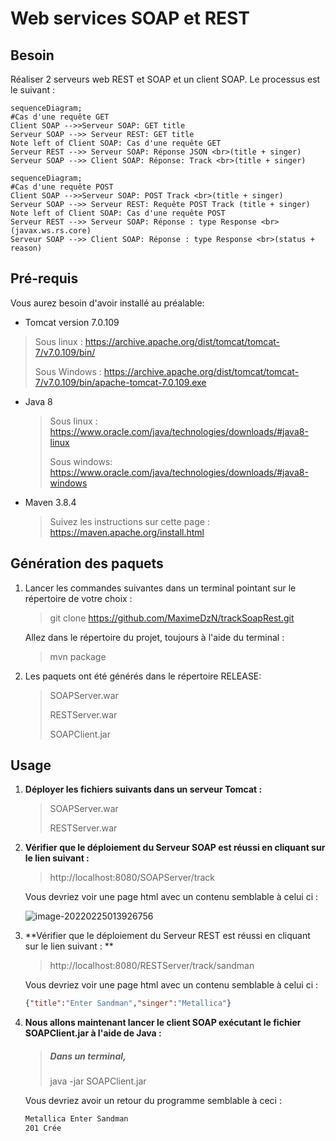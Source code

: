 # Web services  SOAP et REST



## Besoin 

Réaliser 2 serveurs web REST et SOAP et un client SOAP.
Le processus est le suivant : 

```mermaid
sequenceDiagram;
#Cas d'une requête GET
Client SOAP -->>Serveur SOAP: GET title
Serveur SOAP -->> Serveur REST: GET title
Note left of Client SOAP: Cas d'une requête GET 
Serveur REST -->> Serveur SOAP: Réponse JSON <br>(title + singer)
Serveur SOAP -->> Client SOAP: Réponse: Track <br>(title + singer)
```





```mermaid
sequenceDiagram;
#Cas d'une requête POST
Client SOAP -->>Serveur SOAP: POST Track <br>(title + singer)
Serveur SOAP -->> Serveur REST: Requête POST Track (title + singer) 
Note left of Client SOAP: Cas d'une requête POST 
Serveur REST -->> Serveur SOAP: Réponse : type Response <br>(javax.ws.rs.core)
Serveur SOAP -->> Client SOAP: Réponse : type Response <br>(status + reason)
```

## Pré-requis

Vous aurez besoin d'avoir installé au préalable:

*  Tomcat version 7.0.109 

  > Sous linux : https://archive.apache.org/dist/tomcat/tomcat-7/v7.0.109/bin/
  >
  > Sous Windows : https://archive.apache.org/dist/tomcat/tomcat-7/v7.0.109/bin/apache-tomcat-7.0.109.exe

* Java 8

  > Sous linux :  https://www.oracle.com/java/technologies/downloads/#java8-linux
  >
  > Sous windows:  https://www.oracle.com/java/technologies/downloads/#java8-windows

* Maven 3.8.4 

  > Suivez les instructions sur cette page : https://maven.apache.org/install.html


## Génération des paquets

1. Lancer les commandes suivantes dans un terminal pointant sur le répertoire de votre choix :

   > git clone https://github.com/MaximeDzN/trackSoapRest.git

   Allez dans le répertoire du projet, toujours à l'aide du terminal :

   > mvn package

 2. Les paquets ont été générés dans le répertoire RELEASE: 

    > SOAPServer.war
    >
    > RESTServer.war 
    >  
    > SOAPClient.jar

## Usage

1. **Déployer les fichiers suivants dans un serveur Tomcat :**

   > SOAPServer.war
   >
   > RESTServer.war 
   

 2. **Vérifier que le déploiement du Serveur SOAP est réussi en cliquant sur le lien suivant :**

    > http://localhost:8080/SOAPServer/track

    Vous devriez voir une page html avec un contenu semblable à celui ci :

     

    ![image-20220225013926756](/home/dada/.config/Typora/typora-user-images/image-20220225013926756.png)

3. **Vérifier que le déploiement du Serveur REST est réussi en cliquant sur le lien suivant : **

   > http://localhost:8080/RESTServer/track/sandman

   Vous devriez voir une page html avec un contenu semblable à celui ci :

   ```json
   {"title":"Enter Sandman","singer":"Metallica"}
   ```

4. **Nous allons maintenant lancer le client SOAP exécutant le fichier SOAPClient.jar à l'aide de Java :**

   > ##### Dans un terminal, 
   >
   > java -jar SOAPClient.jar

   Vous devriez avoir un retour du programme semblable à ceci :

   ```bash
   Metallica Enter Sandman
   201 Crée
   ```

